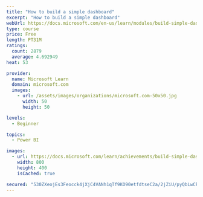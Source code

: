 ```yaml
---
title: "How to build a simple dashboard"
excerpt: "How to build a simple dashboard"
webUrl: https://docs.microsoft.com/en-us/learn/modules/build-simple-dashboard/
type: course
price: Free
length: PT31M
ratings:
  count: 2879
  average: 4.692949
heat: 53

provider:
  name: Microsoft Learn
  domain: microsoft.com
  images:
    - url: /assets/images/organizations/microsoft.com-50x50.jpg
      width: 50
      height: 50

levels:
  - Beginner

topics:
  - Power BI

images:
  - url: https://docs.microsoft.com/learn/achievements/build-simple-dashboard-social.png
    width: 800
    height: 400
    isCached: true

secured: "530ZXeojEs3Feocck4jXjC4VANh1qTf9KO90etfdtseC2a/2jZiU/pyQbLwCklzkR4fX0qN64aXk2WWfJZAT16EqNR25+rCThcQWEWf/ftBnq8rhO1iUu88XdfWtwdrC+QYdUL16zz/rrP2h/Ztf63eZSEOklIG8S2Q1tyNnFeNypaCF8ZSQ5BH7meDCYBw27zXOmWRBC4WDEohmy8+e137rSqH34GfEV5HhSpzf/B8JB3Fu3HjEH77YvK7ywn1C5yPM7itUNcadjqqdTlYkOW2yJIihKGIY0xEmgTsI8khGgXKXiNneogHXTDQiNoWdEALftng8bQ4qSXkiIxOTQs3zY9tWWwJgU8Rp7WWSTAuB2Orkxjz6+S4umtipyVtljvR0lTVqIQaMK1fnQBI5YUXZM+FRN93YOJi1KIiT4+8=;+z8jLXxD8kv1QNwar7PVfQ=="
---
```



